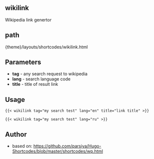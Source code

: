 ## wikilink

Wikipedia link genertor

## path

{theme}/layouts/shortcodes/wikilink.html

## Parameters

- **tag** - any search request to wikipedia
- **lang** - search language code
- **title** - title of result link


## Usage

```
{{< wikilink tag="my search test" lang="en" title="link title" >}}

{{< wikilink tag="my search test" lang="ru" >}}
```

## Author

- based on: https://github.com/parsiya/Hugo-Shortcodes/blob/master/shortcodes/wp.html
